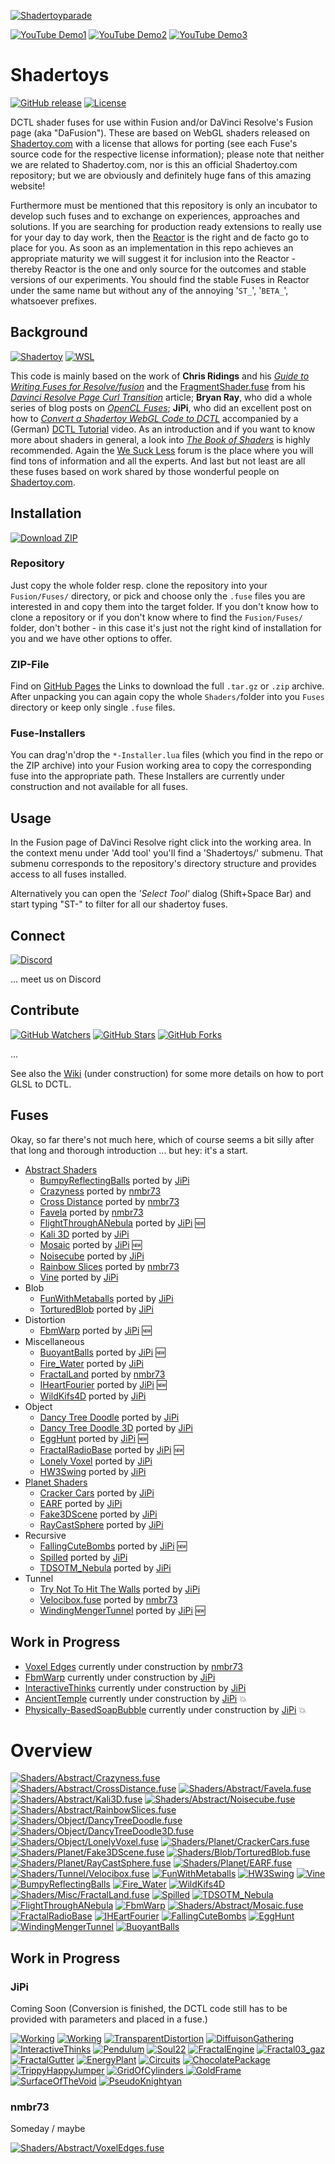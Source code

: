 [![Shadertoyparade](Site/img_subscribe.png)](https://youtu.be/oyndG0pLEQQ "WebGL to DCTL")

[![YouTube Demo1](https://img.shields.io/youtube/views/oyndG0pLEQQ?style=social)](https://youtu.be/oyndG0pLEQQ)
[![YouTube Demo2](https://img.shields.io/youtube/views/GJz8Vgi8Qws?style=social)](https://youtu.be/GJz8Vgi8Qws&t)
[![YouTube Demo3](https://img.shields.io/youtube/views/ntrp6BfVk0k?style=social)](https://youtu.be/ntrp6BfVk0k)

<!-- WebbHook anyone -->

Shadertoys
==========
[![GitHub release](https://img.shields.io/github/v/release/nmbr73/Shadertoys?include_prereleases)](https://github.com/nmbr73/Shadertoys/releases/latest) [![License](https://img.shields.io/badge/license-various-critical)](LICENSE)

DCTL shader fuses for use within Fusion and/or DaVinci Resolve's Fusion page (aka "DaFusion"). These are based on WebGL shaders released on [Shadertoy.com](https://www.shadertoy.com/) with a license that allows for porting (see each Fuse's source code for the respective license information); please note that neither we are related to Shadertoy.com, nor is this an official Shadertoy.com repository; but we are obviously and definitely huge fans of this amazing website!

Furthermore must be mentioned that this repository is only an incubator to develop such fuses and to exchange on experiences, approaches and solutions. If you are searching for production ready extensions to really use for your day to day work, then the [Reactor](https://www.steakunderwater.com/wesuckless/viewtopic.php?f=32&t=1814) is the right and de facto go to place for you. As soon as an implementation in this repo achieves an appropriate maturity we will suggest it for inclusion into the Reactor - thereby Reactor is the one and only source for the outcomes and stable versions of our experiments. You should find the stable Fuses in Reactor under the same name but without any of the annoying '`ST_`', '`BETA_`', whatsoever prefixes.

<!--
[![Shadertoyparade](https://img.shields.io/badge/-subscribe-ff0000?style=for-the-badge&logo=youtube)](https://youtu.be/oyndG0pLEQQ "WebGL to DCTL")
-->



Background
----------
[![Shadertoy](https://img.shields.io/badge/-Shadertoy-ff801f)](https://www.shadertoy.com/ "Visit Shadertoy") [![WSL](https://img.shields.io/badge/-WeSuckLess-7e6a3f)](https://www.steakunderwater.com/wesuckless/index.php "Visit 'We Suck Less")

This code is mainly based on the work of **Chris Ridings** and his *[Guide to Writing Fuses for Resolve/fusion](https://www.chrisridings.com/guide-to-writing-fuses-for-resolve-fusion-part-1/)* and the [FragmentShader.fuse](https://www.chrisridings.com/wp-content/uploads/2020/05/FragmentShader.fuse) from his *[Davinci Resolve Page Curl Transition](https://www.chrisridings.com/page-curl/)* article; **Bryan Ray**, who did a whole series of blog posts on *[OpenCL Fuses](http://www.bryanray.name/wordpress/opencl-fuses-index/)*; **JiPi**, who did an excellent post on how to *[Convert a Shadertoy WebGL Code to DCTL](https://www.steakunderwater.com/wesuckless/viewtopic.php?f=17&t=4460)* accompanied by a (German) [DCTL Tutorial](https://youtu.be/dbrPWRldmbs) video. As an introduction and if you want to know more about shaders in general, a look into *[The Book of Shaders](https://thebookofshaders.com)* is highly recommended. Again the [We Suck Less](https://www.steakunderwater.com/wesuckless/index.php) forum is the place where you will find tons of information and all the experts. And last but not least are all these fuses based on work shared by those wonderful people on [Shadertoy.com](https://www.shadertoy.com/).



Installation
------------
<!--
[![Download](https://img.shields.io/badge/download-installer-blue)](https://github.com/nmbr73/Shadertoys/releases/download/v0.1-alpha.1/Shadertoys_Installer.lua "Installer")
-->
[![Download ZIP](https://img.shields.io/badge/download-zip-blue)](https://github.com/nmbr73/Shadertoys/zipball/main "ZIP")



### Repository
Just copy the whole folder resp. clone the repository into your `Fusion/Fuses/` directory, or pick and choose only the `.fuse` files you are interested in and copy them into the target folder. If you don't know how to clone a repository or if you don't know where to find the `Fusion/Fuses/` folder, don't bother - in this case it's just not the right kind of installation for you and we have other options to offer.

### ZIP-File

Find on [GitHub Pages](https://nmbr73.github.io/Shadertoys/) the Links to download the full `.tar.gz` or `.zip` archive. After unpacking you can again copy the whole `Shaders/`folder into you `Fuses` directory or keep only single `.fuse` files.

### Fuse-Installers

You can drag'n'drop the `*-Installer.lua` files (which you find in the repo or the ZIP archive) into your Fusion working area to copy the corresponding fuse into the appropriate path. These Installers are currently under construction and not available for all fuses.

<!--
### Installer

Alternatively you can also use the installer of the v0.1-alpha.1 release: drag'n'drop the `Shadertoys_Installer.lua` onto you Fusion working area, perform the installation and restart DaVinci Resolve.
-->

<!--
[![Download](img_download.png)](https://github.com/nmbr73/Shadertoys/releases/download/v0.1-alpha.1/Shadertoys_Installer.lua)
-->

<!--
[![Download](https://img.shields.io/badge/-download-60a0ff?style=for-the-badge&logo=github)](https://github.com/nmbr73/Shadertoys/releases/download/v0.1-alpha.1/Shadertoys_Installer.lua "Installer")
-->

Usage
-----
In the Fusion page of DaVinci Resolve right click into the working area. In the context menu under 'Add tool' you'll find a 'Shadertoys/' submenu. That submenu corresponds to the repository's directory structure and provides access to all fuses installed.

Alternatively you can open the *'Select Tool'* dialog (Shift+Space Bar) and start typing "ST-" to filter for all our shadertoy fuses.


Connect
-------
[![Discord](https://img.shields.io/discord/793508729785155594?label=discord)](https://discord.gg/Zb48E4z3Pg)

<!--
[![Discord](https://img.shields.io/badge/-discord-e0e0e0?style=for-the-badge&logo=discord)](https://discord.gg/Zb48E4z3Pg "PlugIn Discord")
-->

... meet us on Discord

<!-- regrettably the iframe works on github pages bit not on github :-/ ...  iframe src="https://discord.com/widget?id=793508729785155594&theme=dark" width="350" height="500" allowtransparency="true" frameborder="0" sandbox="allow-popups allow-popups-to-escape-sandbox allow-same-origin allow-scripts"></iframe -->


Contribute
----------
[![GitHub Watchers](https://img.shields.io/github/watchers/nmbr73/Shadertoys?style=social)](https://github.com/nmbr73/Shadertoys) [![GitHub Stars](https://img.shields.io/github/stars/nmbr73/Shadertoys?style=social)](https://github.com/nmbr73/Shadertoys) [![GitHub Forks](https://img.shields.io/github/forks/nmbr73/Shadertoys?style=social)](https://github.com/nmbr73/Shadertoys)

...

See also the [Wiki](https://github.com/nmbr73/Shadertoys/wiki) (under construction) for some more details on how to port GLSL to DCTL.


Fuses
-----

Okay, so far there's not much here, which of course seems a bit silly after that long and thorough introduction ... but hey: it's a start.


- [Abstract Shaders](Shaders/Abstract/)
  - [BumpyReflectingBalls](Shaders/Abstract/BumpyReflectingBalls.md) ported by [JiPi](Site/Profiles/JiPi.md)
  - [Crazyness](Shaders/Abstract/Crazyness.md) ported by [nmbr73](Site/Profiles/nmbr73.md)
  - [Cross Distance](Shaders/Abstract/CrossDistance.md) ported by [nmbr73](Site/Profiles/nmbr73.md)
  - [Favela](Shaders/Abstract/Favela.md) ported by [nmbr73](Site/Profiles/nmbr73.md)
  - [FlightThroughANebula](Shaders/Abstract/FlightThroughANebula.md) ported by [JiPi](Site/Profiles/JiPi.md) :new:
  - [Kali 3D](Shaders/Abstract/Kali3D.md) ported by [JiPi](Site/Profiles/JiPi.md)
  - [Mosaic](Shaders/Abstract/Mosaic.md) ported by [JiPi](Site/Profiles/JiPi.md) :new:
  - [Noisecube](Shaders/Abstract/Noisecube.md) ported by [JiPi](Site/Profiles/JiPi.md)
  - [Rainbow Slices](Shaders/Abstract/RainbowSlices.md) ported by [nmbr73](Site/Profiles/nmbr73.md)
  - [Vine](Shaders/Abstract/Vine.md) ported by [JiPi](Site/Profiles/JiPi.md)
- Blob
  - [FunWithMetaballs](Shaders/Blob/FunWithMetaballs.md) ported by [JiPi](Site/Profiles/JiPi.md)
  - [TorturedBlob](Shaders/Blob/TorturedBlob.md) ported by [JiPi](Site/Profiles/JiPi.md)
- Distortion
  - [FbmWarp](Shaders/Distortion/FbmWarp.md) ported by [JiPi](Site/Profiles/JiPi.md) :new:
- Miscellaneous
  - [BuoyantBalls](Shaders/Misc/BuoyantBalls.md) ported by [JiPi](Site/Profiles/JiPi.md) :new:
  - [Fire_Water](Shaders/Misc/Fire_Water.md) ported by [JiPi](Site/Profiles/JiPi.md)
  - [FractalLand](Shaders/Misc/FractalLand.md) ported by [nmbr73](Site/Profiles/nmbr73.md)
  - [IHeartFourier](Shaders/Misc/IHeartFourier.md) ported by [JiPi](Site/Profiles/JiPi.md) :new:
  - [WildKifs4D](Shaders/Misc/WildKifs4D.md) ported by [JiPi](Site/Profiles/JiPi.md)
- Object
  - [Dancy Tree Doodle](Shaders/Object/DancyTreeDoodle.md) ported by [JiPi](Site/Profiles/JiPi.md)
  - [Dancy Tree Doodle 3D](Shaders/Object/DancyTreeDoodle3D.md) ported by [JiPi](Site/Profiles/JiPi.md)
  - [EggHunt](Shaders/Object/EggHunt.md) ported by [JiPi](Site/Profiles/JiPi.md) :new:
  - [FractalRadioBase](Shaders/Object/FractalRadioBase.md) ported by [JiPi](Site/Profiles/JiPi.md) :new:
  - [Lonely Voxel](Shaders/Object/LonelyVoxel.md) ported by [JiPi](Site/Profiles/JiPi.md)
  - [HW3Swing](Shaders/Object/HW3Swing.md) ported by [JiPi](Site/Profiles/JiPi.md)
- [Planet Shaders](Shaders/Planet/)
  - [Cracker Cars](Shaders/Planet/CrackerCars.md) ported by [JiPi](Site/Profiles/JiPi.md)
  - [EARF](Shaders/Planet/EARF.md) ported by [JiPi](Site/Profiles/JiPi.md)
  - [Fake3DScene](Shaders/Planet/Fake3DScene.md) ported by [JiPi](Site/Profiles/JiPi.md)
  - [RayCastSphere](Shaders/Planet/RayCastSphere.md) ported by [JiPi](Site/Profiles/JiPi.md)
- Recursive
  - [FallingCuteBombs](Shaders/Recursive/FallingCuteBombs.md) ported by [JiPi](Site/Profiles/JiPi.md) :new:
  - [Spilled](Shaders/Recursive/Spilled.md) ported by [JiPi](Site/Profiles/JiPi.md)
  - [TDSOTM_Nebula](Shaders/Recursive/TDSOTM_Nebula.md) ported by [JiPi](Site/Profiles/JiPi.md)
- Tunnel
  - [Try Not To Hit The Walls](Shaders/Tunnel/TNTHTW.md) ported by [JiPi](Site/Profiles/JiPi.md)
  - [Velocibox.fuse](Shaders/Tunnel/Velocibox.md) ported by [nmbr73](Site/Profiles/nmbr73.md)
  - [WindingMengerTunnel](Shaders/Tunnel/WindingMengerTunnel.md) ported by [JiPi](Site/Profiles/JiPi.md) :new:

Work in Progress
----------------

- [Voxel Edges](Shaders/Abstract/VoxelEdges.md) currently under construction by [nmbr73](Site/Profiles/nmbr73.md)
- [FbmWarp](Shaders/Abstract/FbmWarp.md) currently under construction by [JiPi](Site/Profiles/JiPi.md)
- [InteractiveThinks](Working/InteractiveThinks.md) currently under construction by [JiPi](Site/Profiles/JiPi.md)
- [AncientTemple](Working/AncientTemple.md) currently under construction by [JiPi](Site/Profiles/JiPi.md) :collision:
- [Physically-BasedSoapBubble](WorkInProgress/JiPi/Physically-BasedSoapBubble.md) currently under construction by [JiPi](Site/Profiles/JiPi.md) :collision:



Overview
========

[![Shaders/Abstract/Crazyness.fuse](Shaders/Abstract/Crazyness_320x180.png)](Shaders/Abstract/Crazyness.md)
[![Shaders/Abstract/CrossDistance.fuse](Shaders/Abstract/CrossDistance_320x180.png)](Shaders/Abstract/CrossDistance.md)
[![Shaders/Abstract/Favela.fuse](Shaders/Abstract/Favela_320x180.png)](Shaders/Abstract/Favela.md)
[![Shaders/Abstract/Kali3D.fuse](Shaders/Abstract/Kali3D_320x180.png)](Shaders/Abstract/Kali3D.md)
[![Shaders/Abstract/Noisecube.fuse](Shaders/Abstract/Noisecube_320x180.png)](Shaders/Abstract/Noisecube.md)
[![Shaders/Abstract/RainbowSlices.fuse](Shaders/Abstract/RainbowSlices_320x180.png)](Shaders/Abstract/RainbowSlices.md)
[![Shaders/Object/DancyTreeDoodle.fuse](Shaders/Object/DancyTreeDoodle_320x180.png)](Shaders/Object/DancyTreeDoodle.md)
[![Shaders/Object/DancyTreeDoodle3D.fuse](Shaders/Object/DancyTreeDoodle3D_320x180.png)](Shaders/Object/DancyTreeDoodle3D.md)
[![Shaders/Object/LonelyVoxel.fuse](Shaders/Object/LonelyVoxel_320x180.png)](Shaders/Object/LonelyVoxel.md)
[![Shaders/Planet/CrackerCars.fuse](Shaders/Planet/CrackerCars_320x180.png)](Shaders/Planet/CrackerCars.md)
[![Shaders/Planet/Fake3DScene.fuse](Shaders/Planet/Fake3DScene_320x180.png)](Shaders/Planet/Fake3DScene.md)
[![Shaders/Blob/TorturedBlob.fuse](Shaders/Blob/TorturedBlob_320x180.png)](Shaders/Blob/TorturedBlob.md)
[![Shaders/Planet/RayCastSphere.fuse](Shaders/Planet/RayCastSphere_320x180.png)](Shaders/Planet/RayCastSphere.md)
[![Shaders/Planet/EARF.fuse](Shaders/Planet/EARF_320x180.png)](Shaders/Planet/EARF.md)
[![Shaders/Tunnel/Velocibox.fuse](Shaders/Tunnel/Velocibox_320x180.png)](Shaders/Tunnel/Velocibox.md)
[![FunWithMetaballs](Shaders/Blob/FunWithMetaballs_320x180.png)](Shaders/Blob/FunWithMetaballs.md)
[![HW3Swing](Shaders/Object/HW3Swing_320x180.png)](Shaders/Object/HW3Swing.md)
[![Vine](Shaders/Abstract/Vine_320x180.png)](Shaders/Abstract/Vine.md)
[![BumpyReflectingBalls](Shaders/Abstract/BumpyReflectingBalls_320x180.png)](Shaders/Abstract/BumpyReflectingBalls.md)
[![Fire_Water](Shaders/Misc/Fire_Water_320x180.png)](Shaders/Misc/Fire_Water.md)
[![WildKifs4D](Shaders/Misc/WildKifs4D_320x180.png)](Shaders/Misc/WildKifs4D.md)
[![Shaders/Misc/FractalLand.fuse](Shaders/Misc/FractalLand_320x180.png)](Shaders/Misc/FractalLand.md)
[![Spilled](Shaders/Recursive/Spilled_320x180.png)](Shaders/Recursive/Spilled.md)
[![TDSOTM_Nebula](Shaders/Recursive/TDSOTM_Nebula_320x180.png)](Shaders/Recursive/TDSOTM_Nebula.md)
[![FlightThroughANebula](Shaders/Abstract/FlightThroughANebula_320x180.png)](Shaders/Abstract/FlightThroughANebula.md)
[![FbmWarp](Shaders/Distortion/FbmWarp_320x180.png)](Shaders/Distortion/FbmWarp.md)
[![Shaders/Abstract/Mosaic.fuse](https://user-images.githubusercontent.com/78935215/111024004-98879c00-83dc-11eb-9152-cd0ad2fd8a54.gif)](Shaders/Abstract/Mosaic.md)
[![FractalRadioBase](https://user-images.githubusercontent.com/78935215/111519940-e2afab00-8757-11eb-883a-e8578422e648.gif)](Shaders/Object/FractalRadioBase.md)
[![IHEartFourier](https://user-images.githubusercontent.com/78935215/112179345-e67d7a80-8bfa-11eb-9670-d338dfe01382.gif)](Shaders/Misc/IHeartFourier.md)
[![FallingCuteBombs](https://user-images.githubusercontent.com/78935215/112716550-55065500-8ee7-11eb-8c67-a63abf1be8f7.gif)](Shaders/Abstract/FallingCuteBombs.md)
[![EggHunt](https://user-images.githubusercontent.com/78935215/112955107-6053bd80-913f-11eb-8407-da1100e60da4.gif)](Shaders/Object/EggHunt.md)
[![WindingMengerTunnel](https://user-images.githubusercontent.com/78935215/113430326-44b81380-93da-11eb-9581-0569c1567694.gif)](Shaders/Tunnel/WindingMengerTunnel.md)
[![BuoyantBalls](https://user-images.githubusercontent.com/78935215/113590215-ab376e80-9632-11eb-9cf2-c632d25069df.gif)](Shaders/Misc/BuoyantBalls.md)



Work in Progress
----------------

### JiPi

Coming Soon (Conversion is finished, the DCTL code still has to be provided with parameters and placed in a fuse.)

[![Working](WorkInProgress/JiPi/LiquidXstals_320x180.png)](https://www.shadertoy.com/view/ldG3WR)
[![Working](WorkInProgress/JiPi/Bonzomatic8_320x180.png)](https://www.shadertoy.com/view/tlsXWf)
[![TransparentDistortion](https://user-images.githubusercontent.com/78935215/109943088-19f07780-7cd5-11eb-8183-31ecafe9f446.gif)](https://www.shadertoy.com/view/ttBBRK)
[![DiffuisonGathering](https://user-images.githubusercontent.com/78935215/109943592-a56a0880-7cd5-11eb-97c0-a899d167d6e7.gif)](https://www.shadertoy.com/view/3sGXRy)
[![InteractiveThinks](https://user-images.githubusercontent.com/78935215/110646914-aad4c080-81b7-11eb-80eb-6562a27cf929.gif)](https://www.shadertoy.com/view/Xt3SR4)
[![Pendulum](https://user-images.githubusercontent.com/78935215/111521453-73d35180-8759-11eb-8f52-259612de94a2.gif)](https://www.shadertoy.com/view/wtdyDn)
[![Soul22](https://user-images.githubusercontent.com/78935215/111699010-d733b100-8837-11eb-8565-b05b7d068551.gif)](https://www.shadertoy.com/view/3tcBWN)
[![FractalEngine](https://user-images.githubusercontent.com/78935215/111883188-11c55700-89ba-11eb-89fe-163f55daf831.gif)](https://www.shadertoy.com/view/ttSBRm)
[![Fractal03_gaz](https://user-images.githubusercontent.com/78935215/111883240-55b85c00-89ba-11eb-9629-5543465c4de7.gif)](https://www.shadertoy.com/view/3lKcDV)
[![FractalGutter](https://user-images.githubusercontent.com/78935215/111883269-7f718300-89ba-11eb-8ef9-27aa8a16c7dc.gif)](https://www.shadertoy.com/view/ttjBD1)
[![EnergyPlant](https://user-images.githubusercontent.com/78935215/111883788-c44ae900-89bd-11eb-85d6-0bb84f59f19b.gif)](https://www.shadertoy.com/view/WdjBWc)
[![Circuits](https://user-images.githubusercontent.com/78935215/111883288-a3cd5f80-89ba-11eb-9eb3-5722e3090e29.gif)](https://www.shadertoy.com/view/XlX3Rj)
[![ChocolatePackage](https://user-images.githubusercontent.com/78935215/111883950-a5992200-89be-11eb-9d04-cdd1cf3dbc54.gif)](https://www.shadertoy.com/view/tllyDj)
[![TrippyHappyJumper](https://user-images.githubusercontent.com/78935215/112180355-c7331d00-8bfb-11eb-9769-71b551174b8d.gif)](https://www.shadertoy.com/view/3dVSRD)
[![GridOfCylinders](https://user-images.githubusercontent.com/78935215/112716612-a1519500-8ee7-11eb-9868-8d709202a1df.gif)
](https://www.shadertoy.com/view/4dSGW1)
[![GoldFrame](https://user-images.githubusercontent.com/78935215/112769665-7fa8f880-9022-11eb-8a01-085b0c00725a.gif)](https://www.shadertoy.com/view/lstXRr)
[![SurfaceOfTheVoid](https://user-images.githubusercontent.com/78935215/112769715-bf6fe000-9022-11eb-820e-04ac2ae64a3f.gif)](https://www.shadertoy.com/view/WtGBDG)
[![PseudoKnightyan](https://user-images.githubusercontent.com/78935215/113430783-096a1480-93db-11eb-8559-191926128f13.gif)](https://www.shadertoy.com/view/lls3Wf)



### nmbr73

Someday / maybe

[![Shaders/Abstract/VoxelEdges.fuse](WorkInProgress/nmbr73/VoxelEdges_320x180.png)](Shaders/Abstract/VoxelEdges.md)

